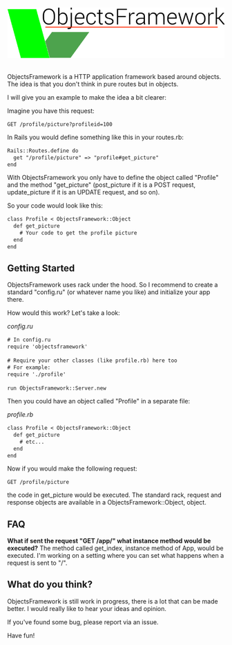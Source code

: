![Logo](images/logo.png)

<br/>
ObjectsFramework is a HTTP application framework based around objects.
The idea is that you don't think in pure routes but in objects.

I will give you an example to make the idea a bit clearer:

Imagine you have this request:
```
GET /profile/picture?profileid=100
```

In Rails you would define something like this in your routes.rb:

```
Rails::Routes.define do
  get "/profile/picture" => "profile#get_picture"
end
```

With ObjectsFramework you only have to define the object called "Profile" and the method "get_picture" (post_picture if it is a POST request, update_picture if it is an UPDATE request, and so on).

So your code would look like this:
```
class Profile < ObjectsFramework::Object
  def get_picture
    # Your code to get the profile picture
  end
end
```

## Getting Started
ObjectsFramework uses rack under the hood. So I recommend to create a standard "config.ru" (or whatever name you like) and initialize your app there.

How would this work? Let's take a look:

_config.ru_
```
# In config.ru
require 'objectsframework'

# Require your other classes (like profile.rb) here too
# For example:
require './profile'

run ObjectsFramework::Server.new
```

Then you could have an object called "Profile" in a separate file:

_profile.rb_
```
class Profile < ObjectsFramework::Object
  def get_picture
    # etc...
  end
end
```

Now if you would make the following request:
```
GET /profile/picture
```

the code in get_picture would be executed. The standard rack, request and response objects are available in a ObjectsFramework::Object, object.

## FAQ

__What if sent the request "GET /app/" what instance method would be executed?__
The method called get_index, instance method of App, would be executed. I'm working on a setting where you can set what happens when a request is sent to "/".

## What do you think?

ObjectsFramework is still work in progress, there is a lot that can be made better. I would really like to hear your ideas and opinion.

If you've found some bug, please report via an issue.

Have fun!

